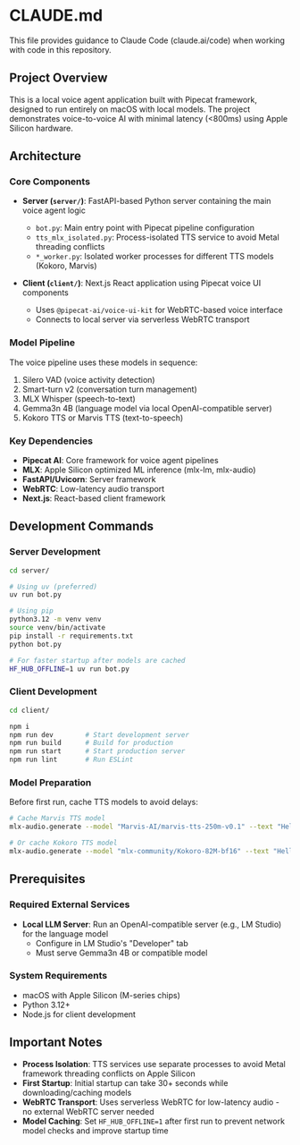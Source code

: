 # CLAUDE.md

This file provides guidance to Claude Code (claude.ai/code) when working with code in this repository.

## Project Overview

This is a local voice agent application built with Pipecat framework, designed to run entirely on macOS with local models. The project demonstrates voice-to-voice AI with minimal latency (<800ms) using Apple Silicon hardware.

## Architecture

### Core Components
- **Server (`server/`)**: FastAPI-based Python server containing the main voice agent logic
  - `bot.py`: Main entry point with Pipecat pipeline configuration
  - `tts_mlx_isolated.py`: Process-isolated TTS service to avoid Metal threading conflicts
  - `*_worker.py`: Isolated worker processes for different TTS models (Kokoro, Marvis)
  
- **Client (`client/`)**: Next.js React application using Pipecat voice UI components
  - Uses `@pipecat-ai/voice-ui-kit` for WebRTC-based voice interface
  - Connects to local server via serverless WebRTC transport

### Model Pipeline
The voice pipeline uses these models in sequence:
1. Silero VAD (voice activity detection)
2. Smart-turn v2 (conversation turn management)
3. MLX Whisper (speech-to-text)
4. Gemma3n 4B (language model via local OpenAI-compatible server)
5. Kokoro TTS or Marvis TTS (text-to-speech)

### Key Dependencies
- **Pipecat AI**: Core framework for voice agent pipelines
- **MLX**: Apple Silicon optimized ML inference (mlx-lm, mlx-audio)
- **FastAPI/Uvicorn**: Server framework
- **WebRTC**: Low-latency audio transport
- **Next.js**: React-based client framework

## Development Commands

### Server Development
```bash
cd server/

# Using uv (preferred)
uv run bot.py

# Using pip
python3.12 -m venv venv
source venv/bin/activate
pip install -r requirements.txt
python bot.py

# For faster startup after models are cached
HF_HUB_OFFLINE=1 uv run bot.py
```

### Client Development
```bash
cd client/

npm i
npm run dev        # Start development server
npm run build      # Build for production
npm run start      # Start production server
npm run lint       # Run ESLint
```

### Model Preparation
Before first run, cache TTS models to avoid delays:
```bash
# Cache Marvis TTS model
mlx-audio.generate --model "Marvis-AI/marvis-tts-250m-v0.1" --text "Hello, I'm Pipecat!" --output "output.wav"

# Or cache Kokoro TTS model
mlx-audio.generate --model "mlx-community/Kokoro-82M-bf16" --text "Hello, I'm Pipecat!" --output "output.wav"
```

## Prerequisites

### Required External Services
- **Local LLM Server**: Run an OpenAI-compatible server (e.g., LM Studio) for the language model
  - Configure in LM Studio's "Developer" tab
  - Must serve Gemma3n 4B or compatible model

### System Requirements
- macOS with Apple Silicon (M-series chips)
- Python 3.12+
- Node.js for client development

## Important Notes

- **Process Isolation**: TTS services use separate processes to avoid Metal framework threading conflicts on Apple Silicon
- **First Startup**: Initial startup can take 30+ seconds while downloading/caching models
- **WebRTC Transport**: Uses serverless WebRTC for low-latency audio - no external WebRTC server needed
- **Model Caching**: Set `HF_HUB_OFFLINE=1` after first run to prevent network model checks and improve startup time